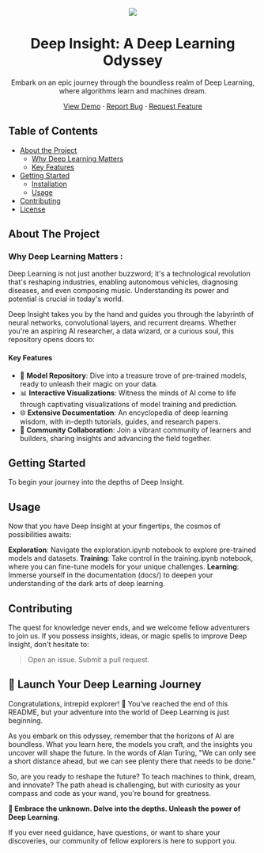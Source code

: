 <!-- PROJECT LOGO   -->
<p align="center">
  <img src="https://media.istockphoto.com/id/1167190490/vector/3d-neural-network-with-six-layers.jpg?s=612x612&w=0&k=20&c=HSbnQqi26ZibpoewUA2G5i7QNDD7O2RlVwKyQJ-5XC0=">
</p>

<h1 align="center">Deep Insight: A Deep Learning Odyssey</h1>

<p align="center">
  Embark on an epic journey through the boundless realm of Deep Learning, where algorithms learn and machines dream.
</p>

<p align="center">
  <a href="https://yourprojectdemo.com">View Demo</a> ·
  <a href="https://github.com/yourusername/deep-insight/issues">Report Bug</a> ·
  <a href="https://github.com/yourusername/deep-insight/issues">Request Feature</a>
</p>

## Table of Contents

- [About the Project](#about-the-project)
  - [Why Deep Learning Matters](#why-deep-learning-matters)
  - [Key Features](#key-features)
- [Getting Started](#getting-started)
  - [Installation](#installation)
  - [Usage](#usage)
- [Contributing](#contributing)
- [License](#license)

## About The Project



### Why Deep Learning Matters :

Deep Learning is not just another buzzword; it's a technological revolution that's reshaping industries, enabling autonomous vehicles, diagnosing diseases, and even composing music. Understanding its power and potential is crucial in today's world.

Deep Insight takes you by the hand and guides you through the labyrinth of neural networks, convolutional layers, and recurrent dreams. Whether you're an aspiring AI researcher, a data wizard, or a curious soul, this repository opens doors to:

#### Key Features

- 🧠 **Model Repository**: Dive into a treasure trove of pre-trained models, ready to unleash their magic on your data.
- 📊 **Interactive Visualizations**: Witness the minds of AI come to life through captivating visualizations of model training and prediction.
- 🌐 **Extensive Documentation**: An encyclopedia of deep learning wisdom, with in-depth tutorials, guides, and research papers.
- 💬 **Community Collaboration**: Join a vibrant community of learners and builders, sharing insights and advancing the field together.

## Getting Started

To begin your journey into the depths of Deep Insight.

## Usage
Now that you have Deep Insight at your fingertips, the cosmos of possibilities awaits:

**Exploration**: Navigate the exploration.ipynb notebook to explore pre-trained models and datasets.
**Training**: Take control in the training.ipynb notebook, where you can fine-tune models for your unique challenges.
**Learning**: Immerse yourself in the documentation (docs/) to deepen your understanding of the dark arts of deep learning.

## Contributing
The quest for knowledge never ends, and we welcome fellow adventurers to join us. If you possess insights, ideas, or magic spells to improve Deep Insight, don't hesitate to:

> Open an issue.
> Submit a pull request.

## 🚀 Launch Your Deep Learning Journey

Congratulations, intrepid explorer! 🌟 You've reached the end of this README, but your adventure into the world of Deep Learning is just beginning.

As you embark on this odyssey, remember that the horizons of AI are boundless. What you learn here, the models you craft, and the insights you uncover will shape the future. In the words of Alan Turing, "We can only see a short distance ahead, but we can see plenty there that needs to be done."

So, are you ready to reshape the future? To teach machines to think, dream, and innovate? The path ahead is challenging, but with curiosity as your compass and code as your wand, you're bound for greatness.

**🔮 Embrace the unknown. Delve into the depths. Unleash the power of Deep Learning.**

If you ever need guidance, have questions, or want to share your discoveries, our community of fellow explorers is here to support you.



